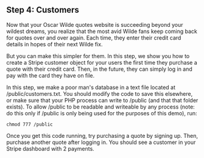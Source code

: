 ## Step 4: Customers

Now that your Oscar Wilde quotes website is succeeding beyond your wildest dreams, you realize that the most avid Wilde fans keep coming back for quotes over and over again.  Each time, they enter their credit card details in hopes of their next Wilde fix.

But you can make this simpler for them.  In this step, we show you how to create a Stripe customer object for your users the first time they purchase a quote with their credit card.  Then, in the future, they can simply log in and pay with the card they have on file.

In this step, we make a poor man's database in a text file located at /public/customers.txt.  You should modify the code to save this elsewhere, or make sure that your PHP process can write to /public (and that that folder exists).  To allow /public to be readable and writeable by any process (note: do this only if /public is only being used for the purposes of this demo), run:

`chmod 777 /public`

Once you get this code running, try purchasing a quote by signing up.  Then, purchase another quote after logging in.  You should see a customer in your Stripe dashboard with 2 payments.